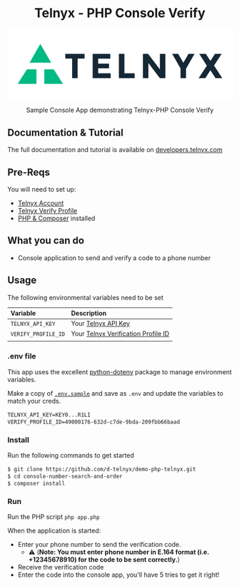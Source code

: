 <div align="center">

# Telnyx - PHP Console Verify

![Telnyx](../logo-dark.png)

Sample Console App demonstrating Telnyx-PHP Console Verify

</div>

## Documentation & Tutorial

The full documentation and tutorial is available on [developers.telnyx.com](https://developers.telnyx.com)

## Pre-Reqs

You will need to set up:

* [Telnyx Account](https://telnyx.com/sign-up?utm_source=referral&utm_medium=github_referral&utm_campaign=cross-site-link)
* [Telnyx Verify Profile](https://portal.telnyx.com/#/app/verify/profiles)
* [PHP & Composer](https://developers.telnyx.com/docs/v2/development/dev-env-setup?lang=php&utm_source=referral&utm_medium=github_referral&utm_campaign=cross-site-link) installed

## What you can do

* Console application to send and verify a code to a phone number

## Usage

The following environmental variables need to be set

| Variable               | Description                                                                                                                                              |
|:-----------------------|:---------------------------------------------------------------------------------------------------------------------------------------------------------|
| `TELNYX_API_KEY`       | Your [Telnyx API Key](https://portal.telnyx.com/#/app/api-keys?utm_source=referral&utm_medium=github_referral&utm_campaign=cross-site-link)              |
| `VERIFY_PROFILE_ID`    | Your [Telnyx Verification Profile ID](https://portal.telnyx.com/#/app/verify/profiles) |   
                                                                                               |

### .env file

This app uses the excellent [python-dotenv](https://github.com/theskumar/python-dotenv) package to manage environment variables.

Make a copy of [`.env.sample`](./.env.sample) and save as `.env` and update the variables to match your creds.

```
TELNYX_API_KEY=KEY0...R1LI
VERIFY_PROFILE_ID=49000176-632d-c7de-9bda-209fbb66baad
```

### Install

Run the following commands to get started

```
$ git clone https://github.com/d-telnyx/demo-php-telnyx.git
$ cd console-number-search-and-order
$ composer install
```

### Run

Run the PHP script `php app.php` 

When the application is started: 
* Enter your phone number to send the verification code.
    * ⚠️ (**Note: You must enter phone number in E.164 format (i.e. +12345678910) for the code to be sent correctly.**)
* Receive the verification code
* Enter the code into the console app, you'll have 5 tries to get it right!